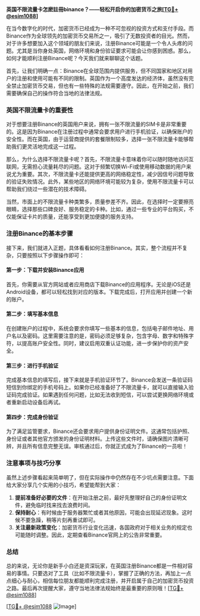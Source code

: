 **英国不限流量卡怎麽註冊binance？——轻松开启你的加密货币之旅[[TG💪+ @esim1088](https://t.me/s/esim1088)]**

在当今数字化的时代，加密货币已经成为一种不可忽视的投资方式和支付手段。而Binance作为全球领先的加密货币交易所之一，吸引了无数投资者的目光。然而，对于许多想要加入这个领域的朋友们来说，注册Binance可能是一个令人头疼的问题。尤其是当你身处英国，网络环境和身份验证要求可能会让你感到困惑。那么，如何才能顺利注册Binance呢？今天我们就来聊聊这个话题。

首先，让我们明确一点：Binance在全球范围内提供服务，但不同国家和地区对用户的注册和使用可能有不同的限制。英国作为一个高度发达的经济体，虽然没有完全禁止加密货币交易，但也有一些特殊的法规需要遵守。因此，在开始之前，我们需要确保自己的操作符合当地的法律法规。

### 英国不限流量卡的重要性

对于想要注册Binance的英国用户来说，拥有一张不限流量的SIM卡是非常重要的。这是因为Binance在注册过程中通常会要求用户进行手机验证，以确保账户的安全性。而在英国，由于运营商提供的套餐限制较多，选择一张不限流量卡能够帮助我们更灵活地完成这一过程。

那么，为什么选择不限流量卡呢？首先，不限流量卡意味着你可以随时随地访问互联网，无需担心流量耗尽的问题。这对于频繁切换Wi-Fi或使用移动数据的用户来说尤为重要。其次，不限流量卡还能提供更高的网络稳定性，减少因信号问题导致的验证失败情况。此外，某些地区的网络环境可能较为复杂，使用不限流量卡可以帮助我们绕过一些潜在的技术障碍。

当然，市面上的不限流量卡种类繁多，质量参差不齐。因此，在选择时一定要擦亮眼睛，选择那些口碑良好、服务稳定的卡种。比如，通过一些专业的平台购买，不仅能保证卡片的质量，还能享受到更加便捷的服务支持。

### 注册Binance的基本步骤

接下来，我们就进入正题，具体看看如何注册Binance。其实，整个流程并不复杂，只要按照以下步骤操作即可：

#### 第一步：下载并安装Binance应用

首先，你需要从官方网站或者应用商店下载Binance的应用程序。无论是iOS还是Android设备，都可以轻松找到对应的版本。下载完成后，打开应用并创建一个新的账户。

#### 第二步：填写基本信息

在创建账户的过程中，系统会要求你填写一些基本的信息，包括电子邮件地址、用户名以及密码。这里需要注意的是，密码必须足够复杂，包含字母、数字和特殊字符，以提高账户安全性。同时，建议启用双重认证功能，进一步保护你的资产安全。

#### 第三步：进行手机验证

完成基本信息的填写后，接下来就是手机验证环节了。Binance会发送一条验证码短信到你绑定的手机号码上。如果你已经准备好了不限流量卡，就可以直接输入验证码完成验证。如果遇到任何问题，比如无法收到短信，可以尝试更换网络环境或者重新启动设备后再试。

#### 第四步：完成身份验证

为了满足监管要求，Binance还会要求用户提供身份证明文件。这通常包括护照、身份证或者其他官方颁发的身份证明材料。上传这些文件时，请确保图片清晰可辨，并且所有信息完整无误。审核通过后，你就正式成为了Binance的一员啦！

### 注意事项与技巧分享

虽然上述步骤看起来简单明了，但在实际操作中仍然存在不少坑点需要注意。下面给大家分享几个实用的小技巧，希望能帮到大家：

1. **提前准备好必要的文件**：在开始注册之前，最好先整理好自己的身份证明文件，避免临时找来找去浪费时间。
2. **保持耐心**：有时候由于服务器繁忙或者其他原因，可能会出现延迟现象。这时候不要急躁，稍等片刻再重试即可。
3. **关注最新政策变化**：加密货币行业变化迅速，各国政府对于相关业务的规定也可能随时调整。因此，定期查看Binance官网上的公告非常重要。

### 总结

总的来说，无论你是新手小白还是资深玩家，在英国注册Binance都是一件相对容易的事情。只要选对了工具（比如不限流量卡），掌握了正确的方法，再加上一点点细心与耐心，相信每位朋友都能顺利完成注册，并开启属于自己的加密货币投资之路。最后再次提醒大家，遵守当地法律法规始终是最重要的原则哦！[[TG💪+ @esim1088](https://t.me/s/esim1088)]

[[TG💪+ @esim1088](https://t.me/s/esim1088) ![Image](https://i.postimg.cc/4NQfJmqS/Snipaste-2025-05-13-00-14-12.png)]